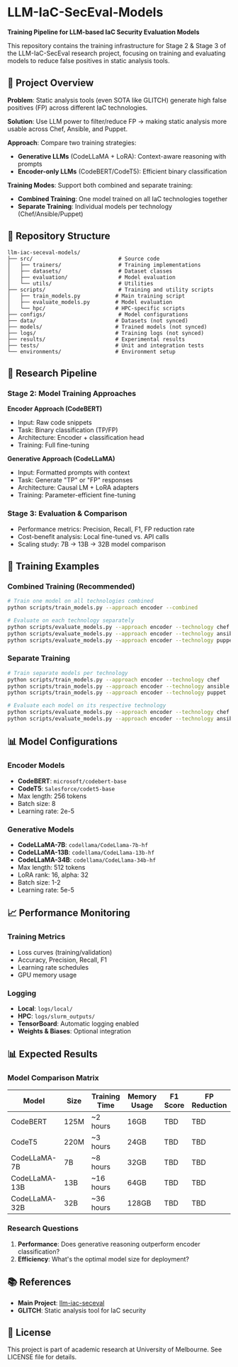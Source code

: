 # LLM-IaC-SecEval-Models

**Training Pipeline for LLM-based IaC Security Evaluation Models**

This repository contains the training infrastructure for Stage 2 & Stage 3 of the LLM-IaC-SecEval research project, focusing on training and evaluating models to reduce false positives in static analysis tools.

## 🎯 Project Overview

**Problem**: Static analysis tools (even SOTA like GLITCH) generate high false positives (FP) across different IaC technologies.

**Solution**: Use LLM power to filter/reduce FP → making static analysis more usable across Chef, Ansible, and Puppet.

**Approach**: Compare two training strategies:

- **Generative LLMs** (CodeLLaMA + LoRA): Context-aware reasoning with prompts
- **Encoder-only LLMs** (CodeBERT/CodeT5): Efficient binary classification

**Training Modes**: Support both combined and separate training:

- **Combined Training**: One model trained on all IaC technologies together
- **Separate Training**: Individual models per technology (Chef/Ansible/Puppet)

## 📁 Repository Structure

```
llm-iac-seceval-models/
├── src/                           # Source code
│   ├── trainers/                  # Training implementations
│   ├── datasets/                  # Dataset classes
│   ├── evaluation/                # Model evaluation
│   └── utils/                     # Utilities
├── scripts/                       # Training and utility scripts
│   ├── train_models.py           # Main training script
│   ├── evaluate_models.py        # Model evaluation
│   └── hpc/                      # HPC-specific scripts
├── configs/                       # Model configurations
├── data/                         # Datasets (not synced)
├── models/                       # Trained models (not synced)
├── logs/                         # Training logs (not synced)
├── results/                      # Experimental results
├── tests/                        # Unit and integration tests
└── environments/                 # Environment setup
```

## 🔬 Research Pipeline

### Stage 2: Model Training Approaches

**Encoder Approach (CodeBERT)**

- Input: Raw code snippets
- Task: Binary classification (TP/FP)
- Architecture: Encoder + classification head
- Training: Full fine-tuning

**Generative Approach (CodeLLaMA)**

- Input: Formatted prompts with context
- Task: Generate "TP" or "FP" responses
- Architecture: Causal LM + LoRA adapters
- Training: Parameter-efficient fine-tuning

### Stage 3: Evaluation & Comparison

- Performance metrics: Precision, Recall, F1, FP reduction rate
- Cost-benefit analysis: Local fine-tuned vs. API calls
- Scaling study: 7B → 13B → 32B model comparison

## 🚀 Training Examples

### Combined Training (Recommended)

```bash
# Train one model on all technologies combined
python scripts/train_models.py --approach encoder --combined

# Evaluate on each technology separately
python scripts/evaluate_models.py --approach encoder --technology chef --model-path models/encoder
python scripts/evaluate_models.py --approach encoder --technology ansible --model-path models/encoder
python scripts/evaluate_models.py --approach encoder --technology puppet --model-path models/encoder
```

### Separate Training

```bash
# Train separate models per technology
python scripts/train_models.py --approach encoder --technology chef
python scripts/train_models.py --approach encoder --technology ansible
python scripts/train_models.py --approach encoder --technology puppet

# Evaluate each model on its respective technology
python scripts/evaluate_models.py --approach encoder --technology chef --model-path models/encoder_chef
python scripts/evaluate_models.py --approach encoder --technology ansible --model-path models/encoder_ansible
```

## 📊 Model Configurations

### Encoder Models

- **CodeBERT**: `microsoft/codebert-base`
- **CodeT5**: `Salesforce/codet5-base`
- Max length: 256 tokens
- Batch size: 8
- Learning rate: 2e-5

### Generative Models

- **CodeLLaMA-7B**: `codellama/CodeLlama-7b-hf`
- **CodeLLaMA-13B**: `codellama/CodeLlama-13b-hf`
- **CodeLLaMA-34B**: `codellama/CodeLlama-34b-hf`
- Max length: 512 tokens
- LoRA rank: 16, alpha: 32
- Batch size: 1-2
- Learning rate: 5e-5

## 📈 Performance Monitoring

### Training Metrics

- Loss curves (training/validation)
- Accuracy, Precision, Recall, F1
- Learning rate schedules
- GPU memory usage

### Logging

- **Local**: `logs/local/`
- **HPC**: `logs/slurm_outputs/`
- **TensorBoard**: Automatic logging enabled
- **Weights & Biases**: Optional integration

## 📊 Expected Results

### Model Comparison Matrix

| Model         | Size | Training Time | Memory Usage | F1 Score | FP Reduction |
| ------------- | ---- | ------------- | ------------ | -------- | ------------ |
| CodeBERT      | 125M | ~2 hours      | 16GB         | TBD      | TBD          |
| CodeT5        | 220M | ~3 hours      | 24GB         | TBD      | TBD          |
| CodeLLaMA-7B  | 7B   | ~8 hours      | 32GB         | TBD      | TBD          |
| CodeLLaMA-13B | 13B  | ~16 hours     | 64GB         | TBD      | TBD          |
| CodeLLaMA-32B | 32B  | ~36 hours     | 128GB        | TBD      | TBD          |

### Research Questions

1. **Performance**: Does generative reasoning outperform encoder classification?
2. **Efficiency**: What's the optimal model size for deployment?

## 📚 References

- **Main Project**: [llm-iac-seceval](https://github.com/colemei/llm-iac-seceval)
- **GLITCH**: Static analysis tool for IaC security

## 📄 License

This project is part of academic research at University of Melbourne. See LICENSE file for details.
